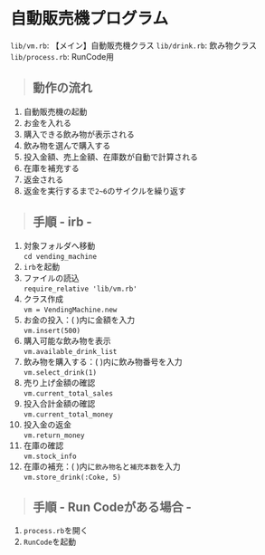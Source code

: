 # 自動販売機プログラム

`lib/vm.rb`: 【メイン】自動販売機クラス
`lib/drink.rb`: 飲み物クラス
`lib/process.rb`: RunCode用

> ## 動作の流れ
1. 自動販売機の起動
2. お金を入れる
3. 購入できる飲み物が表示される
4. 飲み物を選んで購入する
5. 投入金額、売上金額、在庫数が自動で計算される
6. 在庫を補充する
7. 返金される
8. 返金を実行するまで`2~6`のサイクルを繰り返す

> ## 手順 - irb -

1.  対象フォルダへ移動<br>
`cd vending_machine`
2. `irb`を起動
3. ファイルの読込<br>
`require_relative 'lib/vm.rb'`
4. クラス作成<br>
`vm = VendingMachine.new`
5. お金の投入：( )内に金額を入力<br>
`vm.insert(500)`
6. 購入可能な飲み物を表示<br>
`vm.available_drink_list`
7. 飲み物を購入する：( )内に飲み物番号を入力<br>
`vm.select_drink(1)`
8. 売り上げ金額の確認<br>
`vm.current_total_sales`
9. 投入合計金額の確認<br>
`vm.current_total_money`
10. 投入金の返金<br>
`vm.return_money`
11. 在庫の確認<br>
`vm.stock_info`
12. 在庫の補充：( )内に`飲み物名`と`補充本数`を入力<br>
`vm.store_drink(:Coke, 5)`

> ## 手順 - Run Codeがある場合 -
1. `process.rb`を開く
2. `RunCode`を起動
